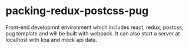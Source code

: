 # packing-redux-postcss-pug
Front-end developmnt environment which includes react, redux, postcss, pug template and will be built with webpack. It can also start a server at localhost with koa and mock api data.

